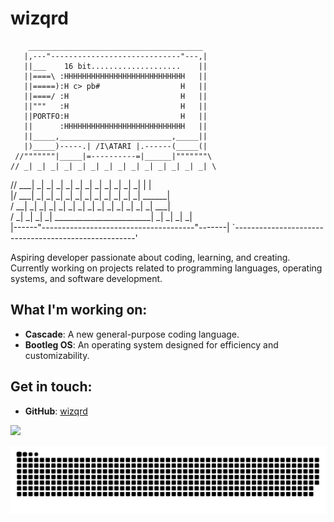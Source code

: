 # wizqrd

        _______________________________________
       |,---"-----------------------------"---,|
       ||___    16 bit....................    ||
       ||====\ :HHHHHHHHHHHHHHHHHHHHHHHHHHH   ||
       ||=====):H c> pb#                  H   ||
       ||====/ :H                         H   ||
       ||"""   :H                         H   ||
       ||PORTFO:H                         H   ||
       ||      :HHHHHHHHHHHHHHHHHHHHHHHHHHH   ||
       ||_____,_________________________,_____||
       |)_____)-----.| /I\ATARI |.------(_____(|
     //"""""""|_____|=----------=|______|"""""""\
    // _| _| _| _| _| _| _| _| _| _| _| _| _| _| \
   // ___| _| _| _| _| _| _| _| _| _| _| _|  |  | \
  |/ ___| _| _| _| _| _| _| _| _| _| _| _| ______| \
  / __| _| _| _| _| _| _| _| _| _| _| _| _| _| ___| \
 / _| _| _| _| ________________________| _| _| _| _| \
|------"--------------------------------------"-------|
`-----------------------------------------------------'



Aspiring developer passionate about coding, learning, and creating. Currently working on projects related to programming languages, operating systems, and software development.

## What I'm working on:
- **Cascade**: A new general-purpose coding language.
- **Bootleg OS**: An operating system designed for efficiency and customizability.

## Get in touch:
- **GitHub**: [wizqrd](https://github.com/wizqrd)



![](https://leetcard.jacoblin.cool/wizqrd?ext=heatmap)

<img alt="snake eating my contributions" src="https://raw.githubusercontent.com/splonkz/splonkz/output/github-contribution-grid-snake.svg" />



